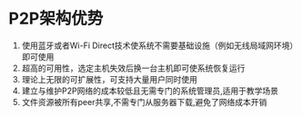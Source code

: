 # P2P架构优势

1. 使用蓝牙或者Wi-Fi Direct技术使系统不需要基础设施（例如无线局域网环境）即可使用
2. 超高的可用性，选定主机失效后换一台主机即可使系统恢复运行
3. 理论上无限的可扩展性，可支持大量用户同时使用
4. 建立与维护P2P网络的成本较低且无需专门的系统管理员,适用于教学场景
5. 文件资源被所有peer共享,不需专门从服务器下载,避免了网络成本开销